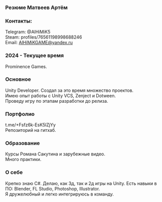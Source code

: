 ### Резюме Матвеев Артём

### Контакты:
Telegram: @AlHiMiK5  
Steam: profiles/76561198998688246  
Email: AlHiMiKGAME@yandex.ru  

### 2024 - Текущее время  
Prominence Games.

### Основное
Unity Developer.
Создал за это время множество проектов.  
Имею опыт работы с Unity VCS, Zenject и Dotween.  
Проведу игру по этапам разработки до релиза.

### Портфолио
t.me/+Fsfz6k-EsK5lZjYy  
Репозиторий на гитхаб.

### Образование 
Курсы Романа Сакутина и зарубежные видео.  
Много практики.

### О себе
Крепко знаю C#. Делаю, как 3д, так и 2д игры на Unity. 
Есть навыки в ПО: Blender, FL Studio, Photoshop, Illustrator.  
Я дружелюбный и легко интегрируюсь в команду.

